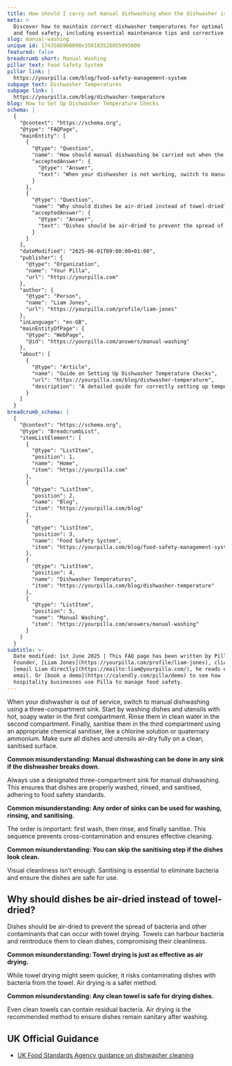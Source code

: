 ```yaml
---
title: How should I carry out manual dishwashing when the dishwasher is broken?
meta: >
  Discover how to maintain correct dishwasher temperatures for optimal hygiene
  and food safety, including essential maintenance tips and corrective actions.
slug: manual-washing
unique id: 1743586900090x350183526055095000
featured: false
breadcrumb short: Manual Washing
pillar text: Food Safety System
pillar link: |
  https://yourpilla.com/blog/food-safety-management-system
subpage text: Dishwasher Temperatures
subpage link: |
  https://yourpilla.com/blog/dishwasher-temperature
blog: How to Set Up Dishwasher Temperature Checks
schema: |
  {
    "@context": "https://schema.org",
    "@type": "FAQPage",
    "mainEntity": [
      {
        "@type": "Question",
        "name": "How should manual dishwashing be carried out when the dishwasher is broken?",
        "acceptedAnswer": {
          "@type": "Answer",
          "text": "When your dishwasher is not working, switch to manual dishwashing by using a three-compartment sink as follows: (1) Wash dishes and utensils with hot, soapy water in the first compartment. (2) Rinse them in clean water in the second compartment. (3) Sanitise them in the third compartment using an appropriate chemical sanitiser like a chlorine solution or quaternary ammonium. Ensure all dishes and utensils air-dry completely on a clean, sanitised surface, following food safety standards."
        }
      },
      {
        "@type": "Question",
        "name": "Why should dishes be air-dried instead of towel-dried?",
        "acceptedAnswer": {
          "@type": "Answer",
          "text": "Dishes should be air-dried to prevent the spread of bacteria and contaminants, which can occur with towel drying. Towels, even when clean, might harbour bacteria and reintroduce them to cleaned dishes, thus compromising their cleanliness. Air drying is a safer and more sanitary method."
        }
      }
    ],
    "dateModified": "2025-06-01T09:00:00+01:00",
    "publisher": {
      "@type": "Organization",
      "name": "Your Pilla",
      "url": "https://yourpilla.com"
    },
    "author": {
      "@type": "Person",
      "name": "Liam Jones",
      "url": "https://yourpilla.com/profile/liam-jones"
    },
    "inLanguage": "en-GB",
    "mainEntityOfPage": {
      "@type": "WebPage",
      "@id": "https://yourpilla.com/answers/manual-washing"
    },
    "about": [
      {
        "@type": "Article",
        "name": "Guide on Setting Up Dishwasher Temperature Checks",
        "url": "https://yourpilla.com/blog/dishwasher-temperature",
        "description": "A detailed guide for correctly setting up temperature checks on dishwashers within a restaurant or hospitality business to ensure optimal performance and safety."
      }
    ]
  }
breadcrumb_schema: |
  {
    "@context": "https://schema.org",
    "@type": "BreadcrumbList",
    "itemListElement": [
      {
        "@type": "ListItem",
        "position": 1,
        "name": "Home",
        "item": "https://yourpilla.com"
      },
      {
        "@type": "ListItem",
        "position": 2,
        "name": "Blog",
        "item": "https://yourpilla.com/blog"
      },
      {
        "@type": "ListItem",
        "position": 3,
        "name": "Food Safety System",
        "item": "https://yourpilla.com/blog/food-safety-management-system"
      },
      {
        "@type": "ListItem",
        "position": 4,
        "name": "Dishwasher Temperatures",
        "item": "https://yourpilla.com/blog/dishwasher-temperature"
      },
      {
        "@type": "ListItem",
        "position": 5,
        "name": "Manual Washing",
        "item": "https://yourpilla.com/answers/manual-washing"
      }
    ]
  }
subtitle: >-
  Date modified: 1st June 2025 | This FAQ page has been written by Pilla
  Founder, [Liam Jones](https://yourpilla.com/profile/liam-jones), click to
  [email Liam directly](https://mailto:liam@yourpilla.com/), he reads every
  email. Or [book a demo](https://calendly.com/pilla/demo) to see how
  hospitality businesses use Pilla to manage food safety.
---
```

When your dishwasher is out of service, switch to manual dishwashing using a three-compartment sink. Start by washing dishes and utensils with hot, soapy water in the first compartment. Rinse them in clean water in the second compartment. Finally, sanitise them in the third compartment using an appropriate chemical sanitiser, like a chlorine solution or quaternary ammonium. Make sure all dishes and utensils air-dry fully on a clean, sanitised surface.

**Common misunderstanding: Manual dishwashing can be done in any sink if the dishwasher breaks down.**

Always use a designated three-compartment sink for manual dishwashing. This ensures that dishes are properly washed, rinsed, and sanitised, adhering to food safety standards.

**Common misunderstanding: Any order of sinks can be used for washing, rinsing, and sanitising.**

The order is important: first wash, then rinse, and finally sanitise. This sequence prevents cross-contamination and ensures effective cleaning.

**Common misunderstanding: You can skip the sanitising step if the dishes look clean.**

Visual cleanliness isn’t enough. Sanitising is essential to eliminate bacteria and ensure the dishes are safe for use.

## Why should dishes be air-dried instead of towel-dried?

Dishes should be air-dried to prevent the spread of bacteria and other contaminants that can occur with towel drying. Towels can harbour bacteria and reintroduce them to clean dishes, compromising their cleanliness.

**Common misunderstanding: Towel drying is just as effective as air drying.**

While towel drying might seem quicker, it risks contaminating dishes with bacteria from the towel. Air drying is a safer method.

**Common misunderstanding: Any clean towel is safe for drying dishes.**

Even clean towels can contain residual bacteria. Air drying is the recommended method to ensure dishes remain sanitary after washing.

## UK Official Guidance

-   [UK Food Standards Agency guidance on dishwasher cleaning](https://www.food.gov.uk/sites/default/files/media/document/sfbb-retailers-cleaning-03-cleaning-effectively.pdf)
